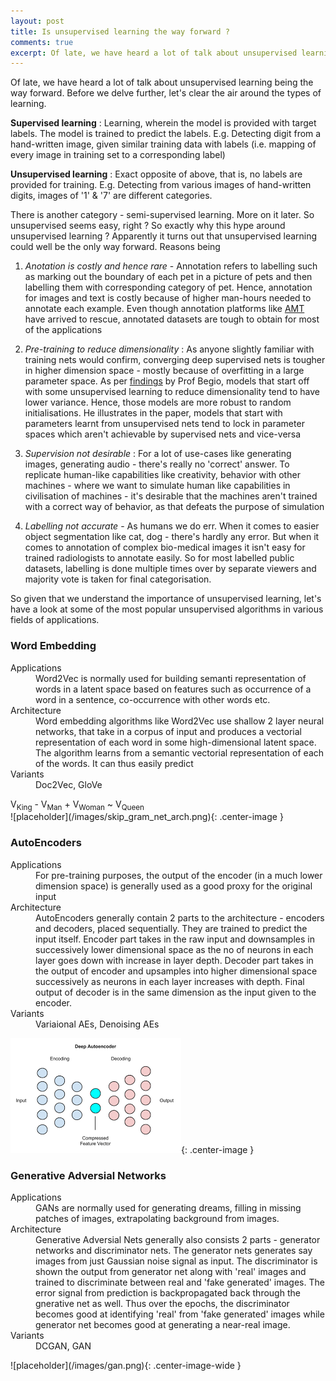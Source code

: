 ```yaml
---
layout: post
title: Is unsupervised learning the way forward ?
comments: true
excerpt: Of late, we have heard a lot of talk about unsupervised learning being the way forward. A lot of research at major R&D organisations like Open AI is focussed on unsupervised learning.Why is unsupervised learning so important ?
---
```

Of late, we have heard a lot of talk about unsupervised learning being the way forward.
Before we delve further, let's clear the air around the types of learning.

<strong>Supervised learning</strong> : Learning, wherein the model is provided with target labels.
The model is trained to predict the labels. E.g. Detecting digit from a hand-written image,
given similar training data with labels (i.e. mapping of every image in training set to a corresponding label)

<strong>Unsupervised learning</strong> : Exact opposite of above, that is, no labels are provided for training.
E.g. Detecting from various images of hand-written digits, images of '1' & '7' are different categories.

There is another category - semi-supervised learning. More on it later. So unsupervised seems easy, right ? So
exactly why this hype around unsupervised learning ? Apparently it turns out that unsupervised learning
could well be the only way forward. Reasons being

1. <em>Anotation is costly and hence rare</em> - Annotation refers to labelling such as marking out the boundary of each pet in a picture of pets and then labelling them with corresponding category of pet. Hence, annotation for images and text is costly because of higher man-hours needed to annotate each example.  Even though annotation platforms like [AMT](https://www.mturk.com/mturk/welcome) have arrived to rescue, annotated datasets are tough to obtain for most of the applications

2. <em>Pre-training to reduce dimensionality</em> : As anyone slightly familiar with training nets would confirm, converging deep supervised nets is tougher in higher dimension space - mostly because of overfitting in a large parameter space. As per [findings](http://www.jmlr.org/papers/volume11/erhan10a/erhan10a.pdf) by Prof Begio, models that start off with some unsupervised learning to reduce dimensionality tend to have lower variance. Hence, those models are more robust to random initialisations. He illustrates in the paper, models that start with parameters learnt from unsupervised nets tend to lock in parameter spaces which aren't achievable by supervised nets and vice-versa

3. <em>Supervision not desirable</em> : For a lot of use-cases like generating images, generating audio  - there's really no 'correct' answer. To replicate human-like capabilities like creativity, behavior with other machines - where we want to simulate human like capabilities in civilisation of machines - it's desirable that the machines aren't trained with a correct way of behavior, as that defeats the purpose of simulation

4. <em>Labelling not accurate</em> - As humans we do err. When it comes to easier object segmentation like cat, dog - there's hardly any error. But when it comes to annotation of complex bio-medical images it isn't easy for trained radiologists to annotate easily. So for most labelled public datasets, labelling is done multiple times over by separate viewers and majority vote is taken for final categorisation.

So given that we understand the importance of unsupervised learning, let's have a look at some of the most popular unsupervised algorithms in various fields of applications.

### Word Embedding

<dl>
<dt>Applications</dt>
<dd>Word2Vec is normally used for building semanti representation of words in a latent space based on features such as occurrence of a word in a sentence, co-occurrence with other words etc. </dd>
<dt>Architecture</dt>
<dd>Word embedding algorithms like Word2Vec use shallow 2 layer neural networks, that take in a corpus of input and produces a vectorial representation of each word in some high-dimensional latent space. The algorithm learns from a semantic vectorial representation of each of the words. It can thus easily predict</dd>
<dt>Variants</dt>
<dd>Doc2Vec, GloVe</dd>
</dl>
<div class="message">
  V<sub>King</sub> - V<sub>Man</sub> + V<sub>Woman</sub> ~ V<sub>Queen</sub>
</div>
![placeholder](/images/skip_gram_net_arch.png){: .center-image }

### AutoEncoders

<dl>
<dt>Applications</dt>
<dd>For pre-training purposes, the output of the encoder (in a much lower dimension space) is generally used as a good proxy for the original input</dd>
<dt>Architecture</dt>
<dd>AutoEncoders generally contain 2 parts to the architecture - encoders and decoders, placed sequentially. They are trained to predict the input itself. Encoder part takes in the raw input and downsamples in successively lower dimensional space as the no of neurons in each layer goes down with increase in layer depth. Decoder part takes in the output of encoder and upsamples into higher dimensional space successively as neurons in each layer increases with depth. Final output of decoder is in the same dimension as the input given to the encoder. </dd>
<dt>Variants</dt>
<dd>Variaional AEs, Denoising AEs </dd>
</dl>

![placeholder](/images/ae.png){: .center-image }

<!-- ### Deep Belief Networks

They are almost similar to AEs except that RBMs are stacked together to form DBNs. The subsequent layers in DBNs try to model the previous layer and hence can be greedily optimised. The hidden layer of the last RBM is the output of the net. Similar to AEs. DBNs can also learn the Identity function, hence denoising (in form of sampling the input) is necessary for DBNs as well -->

### Generative Adversial Networks

<dl>
<dt>Applications</dt>
<dd>GANs are normally used for generating dreams, filling in missing patches of images, extrapolating background from images.</dd>
<dt>Architecture</dt>
<dd>Generative Adversial Nets generally also consists 2 parts - generator networks and discriminator nets. The generator nets generates say images from just Gaussian noise signal as input. The discriminator is shown the output from generator net along with 'real' images and trained to discriminate between real and 'fake generated' images. The error signal from prediction is backpropagated back through the gnerative net as well. Thus over the epochs, the discriminator becomes good at identifying 'real' from 'fake generated' images while generator net becomes good at generating a near-real image.</dd>
<dt>Variants</dt>
<dd>DCGAN, GAN </dd>
</dl>
![placeholder](/images/gan.png){: .center-image-wide }

